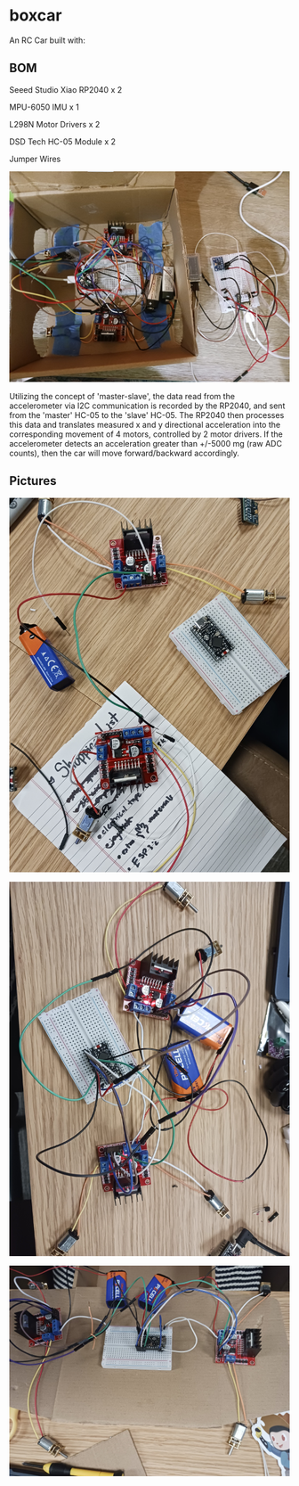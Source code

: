 # boxcar

An RC Car built with:

## BOM

Seeed Studio Xiao RP2040 x 2

MPU-6050 IMU x 1

L298N Motor Drivers x 2

DSD Tech HC-05 Module x 2

Jumper Wires

![alt text](images/20250725_234653.jpg)

Utilizing the concept of 'master-slave', the data read from the accelerometer via I2C communication is recorded by the RP2040, and sent from the 'master' HC-05 to the 'slave' HC-05. The RP2040 then processes this data and translates measured x and y directional acceleration into the corresponding movement of 4 motors, controlled by 2 motor drivers. If the accelerometer detects an acceleration greater than +/-5000 mg (raw ADC counts), then the car will move forward/backward accordingly. 

## Pictures

![alt text](<images/20250714_024453 (1).jpg>) 

![alt text](<images/20250714_034540 (1).jpg>) 

![alt text](<images/20250714_041952 (1).jpg>)
